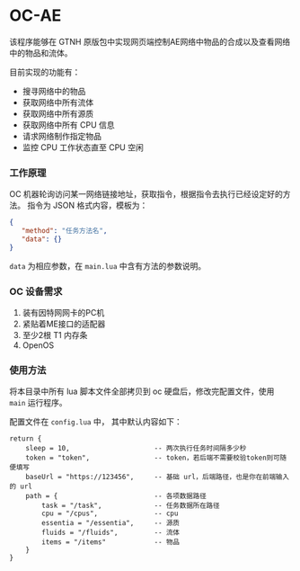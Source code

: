 # OC-AE

该程序能够在 GTNH 原版包中实现网页端控制AE网络中物品的合成以及查看网络中的物品和流体。

目前实现的功能有：

* 搜寻网络中的物品
* 获取网络中所有流体
* 获取网络中所有源质
* 获取网络中所有 CPU 信息
* 请求网络制作指定物品
* 监控 CPU 工作状态直至 CPU 空闲

### 工作原理

OC 机器轮询访问某一网络链接地址，获取指令，根据指令去执行已经设定好的方法。
指令为 JSON 格式内容，模板为：
```json
{
   "method": "任务方法名",
   "data": {}
}
```

`data` 为相应参数，在 `main.lua` 中含有方法的参数说明。

### OC 设备需求

1. 装有因特网网卡的PC机
2. 紧贴着ME接口的适配器
3. 至少2根 T1 内存条
4. OpenOS

### 使用方法

将本目录中所有 lua 脚本文件全部拷贝到 oc 硬盘后，修改完配置文件，使用 `main` 运行程序。

配置文件在 `config.lua` 中， 其中默认内容如下：

```
return {
    sleep = 10,                     -- 两次执行任务时间隔多少秒
    token = "token",                -- token，若后端不需要校验token则可随便填写
    baseUrl = "https://123456",     -- 基础 url，后端路径，也是你在前端输入的 url
    path = {                        -- 各项数据路径
        task = "/task",             -- 任务数据所在路径
        cpu = "/cpus",              -- cpu
        essentia = "/essentia",     -- 源质
        fluids = "/fluids",         -- 流体
        items = "/items"            -- 物品
    }
}
```
